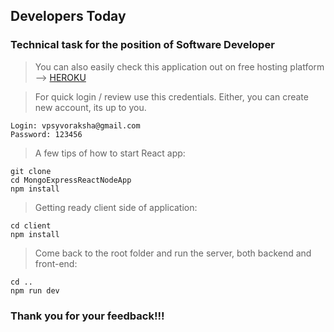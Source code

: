 ## Developers Today

### Technical task for the position of Software Developer

> You can also easily check this application out on free hosting  platform -->
[HEROKU](https://enigmatic-shelf-26010.herokuapp.com/login)

> For quick login / review use this credentials. Either, you can create new account, its up to you.
```
Login: vpsyvoraksha@gmail.com
Password: 123456
```

> A few tips of how to start React app:

```
git clone
cd MongoExpressReactNodeApp
npm install
```

> Getting ready client side of application:
```
cd client
npm install
```

> Come back to the root folder and run the server, both backend and front-end:

```
cd ..
npm run dev
```

### Thank you for your feedback!!!

